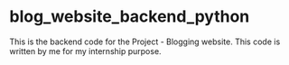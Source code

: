 # blog_website_backend_python
This is the backend code for the Project - Blogging website. This code is written by me for my internship purpose.
